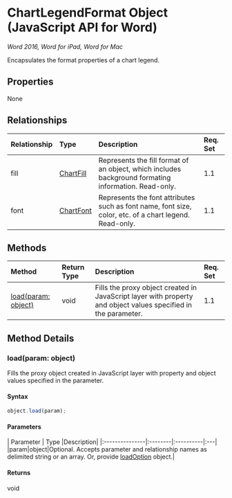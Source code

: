 # ChartLegendFormat Object (JavaScript API for Word)

_Word 2016, Word for iPad, Word for Mac_

Encapsulates the format properties of a chart legend.

## Properties

None

## Relationships
| Relationship | Type	|Description| Req. Set|
|:---------------|:--------|:----------|:----|
|fill|[ChartFill](chartfill.md)|Represents the fill format of an object, which includes background formating information. Read-only.|1.1||
|font|[ChartFont](chartfont.md)|Represents the font attributes such as font name, font size, color, etc. of a chart legend. Read-only.|1.1||

## Methods

| Method		   | Return Type	|Description| Req. Set|
|:---------------|:--------|:----------|:----|
|[load(param: object)](#loadparam-object)|void|Fills the proxy object created in JavaScript layer with property and object values specified in the parameter.|1.1|

## Method Details


### load(param: object)
Fills the proxy object created in JavaScript layer with property and object values specified in the parameter.

#### Syntax
```js
object.load(param);
```

#### Parameters
| Parameter	   | Type	|Description|
|:---------------|:--------|:----------|:---|
|param|object|Optional. Accepts parameter and relationship names as delimited string or an array. Or, provide [loadOption](loadoption.md) object.|

#### Returns
void
